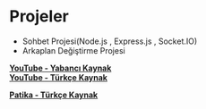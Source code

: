# Projeler
* Sohbet Projesi(Node.js , Express.js , Socket.IO)
* Arkaplan Değiştirme Projesi

 [**YouTube - Yabancı Kaynak**](https://www.youtube.com/watch?v=X7j6raOVXuU&list=PLYxzS__5yYQnRizvwNYWwzFjd9J4ni_Ga) <br>
[**YouTube - Türkçe Kaynak**](https://youtu.be/BhVDA9VFfNI?si=lt8F3UKXBg4Is_EL)





[**Patika - Türkçe Kaynak**](https://youtu.be/UdlZBWlIbP8)

